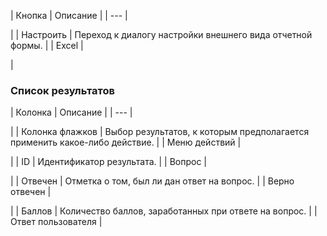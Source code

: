 | Кнопка | Описание |
| --- |

|
| Настроить | Переход к диалогу настройки внешнего вида отчетной формы. |
| Excel |

|

### Список результатов

| Колонка | Описание |
| --- |

|
| Колонка флажков | Выбор результатов, к которым предполагается применить какое-либо действие. |
| Меню действий |

|
| ID | Идентификатор результата. |
| Вопрос |

|
| Отвечен | Отметка о том, был ли дан ответ на вопрос. |
| Верно отвечен |

|
| Баллов | Количество баллов, заработанных при ответе на вопрос. |
| Ответ пользователя |
